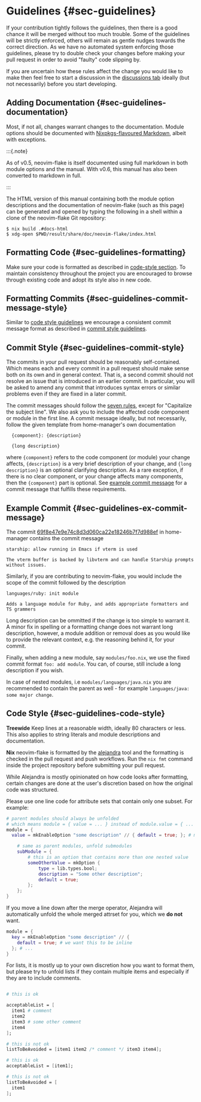 # Guidelines {#sec-guidelines}

If your contribution tightly follows the guidelines, then there is a good chance it will be merged without too much
trouble. Some of the guidelines will be strictly enforced, others will remain as gentle nudges towards the correct
direction. As we have no automated system enforcing those guidelines, please try to double check your changes before
making your pull request in order to avoid "faulty" code slipping by.

If you are uncertain how these rules affect the change you would like to make then feel free to start a
discussion in the [discussions tab](https://github.com/NotAShelf/neovim-flake/discussions) ideally (but not necessarily)
before you start developing.

## Adding Documentation {#sec-guidelines-documentation}

Most, if not all, changes warrant changes to the documentation. Module options should be documented with
[Nixpkgs-flavoured Markdown](https://nixos.org/manual/nixpkgs/unstable/#sec-contributing-markup), albeit with exceptions.

:::{.note}

As of v0.5, neovim-flake is itself documented using full markdown in both module options and the manual. With
v0.6, this manual has also been converted to markdown in full.

:::

The HTML version of this manual containing both the module option descriptions and the documentation of neovim-flake
(such as this page) can be generated and opened by typing the following in a shell within a clone of the
neovim-flake Git repository:

```console
$ nix build .#docs-html
$ xdg-open $PWD/result/share/doc/neovim-flake/index.html
```

## Formatting Code {#sec-guidelines-formatting}

Make sure your code is formatted as described in [code-style section](#sec-guidelines-code-style). To maintain consistency throughout
the project you are encouraged to browse through existing code and adopt its style also in new code.

## Formatting Commits {#sec-guidelines-commit-message-style}

Similar to [code style guidelines](#sec-guidelines-code-style) we encourage a consistent commit message format as described
in [commit style guidelines](#sec-guidelines-commit-style).

## Commit Style {#sec-guidelines-commit-style}

The commits in your pull request should be reasonably self-contained. Which means each and every commit in
a pull request should make sense both on its own and in general context. That is, a second commit should not resolve
an issue that is introduced in an earlier commit. In particular, you will be asked to amend any commit that
introduces syntax errors or similar problems even if they are fixed in a later commit.

The commit messages should follow the [seven rules](https://chris.beams.io/posts/git-commit/#seven-rule),
except for "Capitalize the subject line". We also ask you to include the affected code component or module in
the first line. A commit message ideally, but not necessarily, follow the given template from home-manager's own documentation

```
  {component}: {description}

  {long description}
```

where `{component}` refers to the code component (or module) your change affects, `{description}` is a very brief
description of your change, and `{long description}` is an optional clarifying description. As a rare exception, if
there is no clear component, or your change affects many components, then the `{component}` part is optional.
See [example commit message](#sec-guidelines-ex-commit-message) for a commit message that fulfills these requirements.

## Example Commit {#sec-guidelines-ex-commit-message}

The commit [69f8e47e9e74c8d3d060ca22e18246b7f7d988ef](https://github.com/nix-community/home-manager/commit/69f8e47e9e74c8d3d060ca22e18246b7f7d988ef)
in home-manager contains the commit message

```
starship: allow running in Emacs if vterm is used

The vterm buffer is backed by libvterm and can handle Starship prompts
without issues.
```

Similarly, if you are contributing to neovim-flake, you would include the scope of the commit followed by
the description

```
languages/ruby: init module

Adds a language module for Ruby, and adds appropriate formatters and TS grammers
```

Long description can be ommitted if the change is too simple to warrant it. A minor fix in spelling or a formatting
change does not warrant long description, however, a module addition or removal does as you would like to provide the
relevant context, e.g. the reasoning behind it, for your commit.

Finally, when adding a new module, say `modules/foo.nix`, we use the fixed commit format `foo: add module`.
You can, of course, still include a long description if you wish.

In case of nested modules, i.e `modules/languages/java.nix` you are recommended to contain the parent as well - for
example `languages/java: some major change`.

## Code Style {#sec-guidelines-code-style}

**Treewide**
Keep lines at a reasonable width, ideally 80 characters or less. This also applies to string literals and module
descriptions and documentation.

**Nix**
neovim-flake is formatted by the [alejandra](https://github.com/kamadorueda/alejandra) tool and the formatting is checked in the pull
request and push workflows. Run the `nix fmt` command inside the project repository before submitting your
pull request.

While Alejandra is mostly opinionated on how code looks after formatting, certain changes are done at the
user's discretion based on how the original code was structured.

Please use one line code for attribute sets that contain only one subset.
For example:

```nix
# parent modules should always be unfolded
# which means module = { value = ... } instead of module.value = { ... }
module = {
  value = mkEnableOption "some description" // { default = true; }; # merges can be done inline where possible

    # same as parent modules, unfold submodules
    subModule = {
        # this is an option that contains more than one nested value
        someOtherValue = mkOption {
            type = lib.types.bool;
            description = "Some other description";
            default = true;
        };
    };
}
```

If you move a line down after the merge operator, Alejandra will automatically unfold the whole merged attrset
for you, which we **do not** want.

```nix
module = {
  key = mkEnableOption "some description" // {
    default = true; # we want this to be inline
  }; # ...
}
```

For lists, it is mostly up to your own discretion how you want to format them, but please try to unfold lists if
they contain multiple items and especially if they are to include comments.

```nix

# this is ok

acceptableList = [
  item1 # comment
  item2
  item3 # some other comment
  item4
];

# this is not ok
listToBeAvoided = [item1 item2 /* comment */ item3 item4];

# this is ok
acceptableList = [item1];

# this is not ok
listToBeAvoided = [
  item1
];
```
